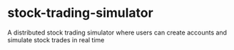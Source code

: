 # stock-trading-simulator
 A distributed stock trading simulator where users can create accounts and simulate stock trades in real time
